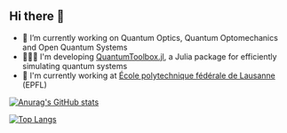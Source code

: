 ## Hi there 👋

- 🔭 I’m currently working on Quantum Optics, Quantum Optomechanics and Open Quantum Systems
- 🧑🏼‍💻 I'm developing [QuantumToolbox.jl](https://github.com/qutip/QuantumToolbox.jl), a Julia package for efficiently simulating quantum systems
- 🏫 I'm currently working at [École polytechnique fédérale de Lausanne](https://www.epfl.ch/fr/) (EPFL)

[![Anurag's GitHub stats](https://github-readme-stats.vercel.app/api?username=albertomercurio&show_icons=true)](https://github.com/anuraghazra/github-readme-stats)

[![Top Langs](https://github-readme-stats.vercel.app/api/top-langs/?username=albertomercurio)](https://github.com/anuraghazra/github-readme-stats)
